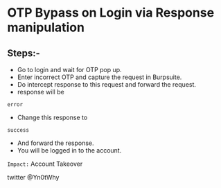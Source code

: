 # OTP Bypass on Login via Response manipulation

## Steps:-
- Go to login and wait for OTP pop up.
- Enter incorrect OTP and capture the request in Burpsuite.
- Do intercept response to this request and forward the request.
- response will be 

`error`

- Change this response to

`success`

- And forward the response.
- You will be logged in to the account.


`Impact:` Account Takeover

twitter @Yn0tWhy

